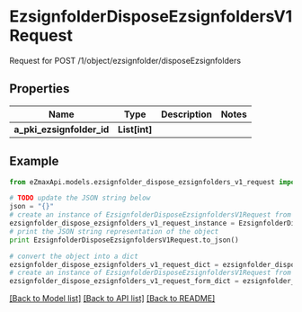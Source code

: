 # EzsignfolderDisposeEzsignfoldersV1Request

Request for POST /1/object/ezsignfolder/disposeEzsignfolders

## Properties

Name | Type | Description | Notes
------------ | ------------- | ------------- | -------------
**a_pki_ezsignfolder_id** | **List[int]** |  | 

## Example

```python
from eZmaxApi.models.ezsignfolder_dispose_ezsignfolders_v1_request import EzsignfolderDisposeEzsignfoldersV1Request

# TODO update the JSON string below
json = "{}"
# create an instance of EzsignfolderDisposeEzsignfoldersV1Request from a JSON string
ezsignfolder_dispose_ezsignfolders_v1_request_instance = EzsignfolderDisposeEzsignfoldersV1Request.from_json(json)
# print the JSON string representation of the object
print EzsignfolderDisposeEzsignfoldersV1Request.to_json()

# convert the object into a dict
ezsignfolder_dispose_ezsignfolders_v1_request_dict = ezsignfolder_dispose_ezsignfolders_v1_request_instance.to_dict()
# create an instance of EzsignfolderDisposeEzsignfoldersV1Request from a dict
ezsignfolder_dispose_ezsignfolders_v1_request_form_dict = ezsignfolder_dispose_ezsignfolders_v1_request.from_dict(ezsignfolder_dispose_ezsignfolders_v1_request_dict)
```
[[Back to Model list]](../README.md#documentation-for-models) [[Back to API list]](../README.md#documentation-for-api-endpoints) [[Back to README]](../README.md)


